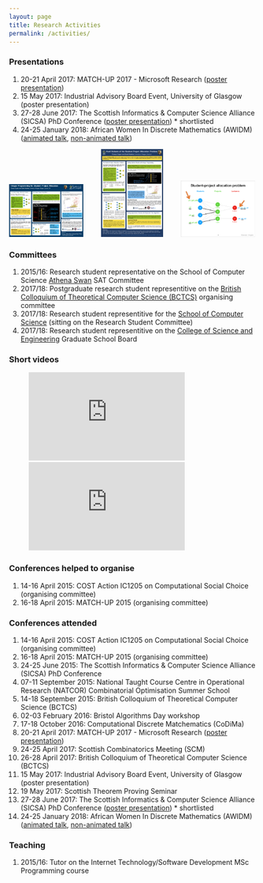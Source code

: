 ```yaml
---
layout: page
title: Research Activities
permalink: /activities/
---
```


### Presentations

<ol>
  <li>20-21 April 2017: MATCH-UP 2017 - Microsoft Research (<a href="/assets/MATCH-UP2017.pdf">poster presentation</a>)</li>
  <li>15 May 2017: Industrial Advisory Board Event, University of Glasgow (poster presentation)</li>
  <li>27-28 June 2017: The Scottish Informatics & Computer Science Alliance (SICSA) PhD Conference (<a href="/assets/SICSA2017.pdf">poster presentation</a>) * shortlisted</li>
  <li>24-25 January 2018: African Women In Discrete Mathematics (AWIDM) (<a href="/assets/AWIDM2018_animated.pdf">animated talk</a>, <a href="AWIDM2018_not_animated.pdf">non-animated talk</a>)</li>
</ol>

<div>
<a href="/assets/MATCH-UP2017.pdf"><img style="width:30%;" src="/assets/MATCH-UP2017.png" alt="poster: Integer Programming for Student Project Allocation"></a>
&emsp;&emsp;
<a href="/assets/SICSA2017.pdf"><img style="width:25%;" src="/assets/SICSA2017.png" alt="poster: Hard Variants of the Student-Project Allocation Problem"></a>
&emsp;&emsp;
<a href="/assets/AWIDM2018_animated.pdf"><img style="width:30%;" src="/assets/AWIDM2018_pic.png" alt="talk: AWIDM Student-Project Allocation Problem talk"></a>
</div>

### Committees

<ol>
<li>2015/16: Research student representative on the School of Computer Science <a href="http://www.gla.ac.uk/services/humanresources/equalitydiversity/athenaswan/">Athena Swan</a> SAT Committee</li>
<li>2017/18: Postgraduate research student representitive on the <a href="http://www.bctcs.ac.uk/">British Colloquium of Theoretical Computer Science (BCTCS)</a> organising committee</li>
<li>2017/18: Research student representitive for the <a href="https://www.gla.ac.uk/schools/computing/">School of Computer Science</a> (sitting on the Research Student Committee)</li>
<li>2017/18: Research student representitive on the <a href="https://www.gla.ac.uk/colleges/scienceengineering/graduateschool/">College of Science and Engineering</a> Graduate School Board</li>
</ol>


### Short videos

<figure class="half">
	<iframe width="317" height="179" src="https://www.youtube.com/embed/J713J_bD0JE?rel=0" frameborder="0" allowfullscreen></iframe>
	&emsp;&emsp;
	<iframe width="317" height="179" src="https://www.youtube.com/embed/Fci4PV0H8wc?rel=0" frameborder="0" allowfullscreen></iframe>
</figure>




### Conferences helped to organise

<ol>
  <li>14-16 April 2015: COST Action IC1205 on Computational Social Choice (organising committee)</li>
  <li>16-18 April 2015: MATCH-UP 2015 (organising committee)</li>
</ol>

### Conferences attended

<ol>
  <li>14-16 April 2015: COST Action IC1205 on Computational Social Choice (organising committee)</li>
  <li>16-18 April 2015: MATCH-UP 2015 (organising committee)</li>
  <li>24-25 June 2015: The Scottish Informatics & Computer Science Alliance (SICSA) PhD Conference</li>
  <li>07-11 September 2015: National Taught Course Centre in Operational Research (NATCOR) Combinatorial Optimisation Summer School</li>
  <li>14-18 September 2015: British Colloquium of Theoretical Computer Science (BCTCS)</li>
  <li>02-03 February 2016: Bristol Algorithms Day workshop</li>
  <li>17-18 October 2016: Computational Discrete Matchematics (CoDiMa)</li>
  <li>20-21 April 2017: MATCH-UP 2017 - Microsoft Research (<a href="/assets/MATCH-UP2017.pdf">poster presentation</a>)</li>
  <li>24-25 April 2017: Scottish Combinatorics Meeting (SCM)</li>
  <li>26-28 April 2017: British Colloquium of Theoretical Computer Science (BCTCS)</li>
  <li>15 May 2017: Industrial Advisory Board Event, University of Glasgow (poster presentation)</li>
  <li>19 May 2017: Scottish Theorem Proving Seminar</li>
  <li>27-28 June 2017: The Scottish Informatics & Computer Science Alliance (SICSA) PhD Conference (<a href="/assets/SICSA2017.pdf">poster presentation</a>) * shortlisted</li>
  <li>24-25 January 2018: African Women In Discrete Mathematics (AWIDM) (<a href="/assets/AWIDM2018_animated.pdf">animated talk</a>, <a href="/assets/AWIDM2018_not_animated.pdf">non-animated talk</a>)</li>
</ol>


### Teaching

<ol>
  <li>2015/16: Tutor on the Internet Technology/Software Development MSc Programming course</li>
</ol>







